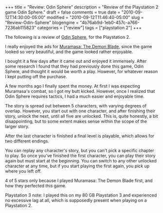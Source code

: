 +++
title = "Review: Odin Sphere"
description = "Review of the Playstation 2 game Odin Sphere."
draft = false
comments = true
date = "2010-09-12T14:30:00-05:00"
modified = "2010-09-12T11:46:40-05:00"
slug = "Review-Odin-Sphere"
blogengine = "4b76ab9d-1eb0-457c-a766-7236ab115823"
categories = ["review"]
tags = ["playstation 2"]
+++

<div class="note">
<p>The following is a review of <a rel="external" href="http://www.amazon.com/gp/product/B000IONGU4?tag=strivinglifen-20">Odin Sphere</a>, for the Playstation 2.</p>
</div>
<p>I really enjoyed the ads for <a rel="external" href="http://www.amazon.com/gp/product/B001HB7K6I?tag=strivinglifen-20">Muramasa: The Demon Blade</a>, since the game looked so very beautiful, and the game looked rather enjoyable.</p>
<p>I bought it a few days after it came out and enjoyed it immensely. After some research I found that they had previously done this game, Odin Sphere, and thought it would be worth a play. However, for whatever reason I kept putting off the purchase.</p>
<p>A few months ago I finally spent the money. At first I was expecting Muramasa's combat, so I got my butt kicked. However, once I realized that Odin Sphere requires tactics, I had a much easier and enjoyable time.</p>
<p>The story is spread out between 5 characters, with varying degrees of overlap. However, you start out with one character, and after finishing their story, unlock the next, until all five are unlocked. This is, quite honestly, a bit disappointing, but to some extent makes sense within the scope of the larger story.</p>
<p>After the last character is finished a final level is playable, which allows for two different endings.</p>
<p>You can replay any character's story, but you can't pick a specific chapter to play. So once you've finished the first character, you can play their story again but must start at the beginning. You can switch to any other unlocked character at any time, but if you start playing the first again, you pick up where you left off.</p>
<p>4 of 5 stars only because I played Muramasa: The Demon Blade first, and how they perfected this game.</p>
<p>Playstation 3 note: I played this on my 80 GB Playstation 3 and experienced no excessive lag at all, which is supposedly present when playing on a Playstation 2.</p>
